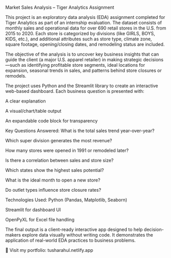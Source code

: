 Market Sales Analysis – Tiger Analytics Assignment

This project is an exploratory data analysis (EDA) assignment completed for Tiger Analytics as part of an internship evaluation. The dataset consists of monthly sales and operational data for over 690 retail stores in the U.S. from 2015 to 2020. Each store is categorized by divisions (like GIRLS, BOYS, KIDS, etc.), and additional attributes such as store type, climate zone, square footage, opening/closing dates, and remodeling status are included.

The objective of the analysis is to uncover key business insights that can guide the client (a major U.S. apparel retailer) in making strategic decisions—such as identifying profitable store segments, ideal locations for expansion, seasonal trends in sales, and patterns behind store closures or remodels.

The project uses Python and the Streamlit library to create an interactive web-based dashboard. Each business question is presented with:

A clear explanation

A visual/chart/table output

An expandable code block for transparency

Key Questions Answered:
What is the total sales trend year-over-year?

Which super division generates the most revenue?

How many stores were opened in 1991 or remodeled later?

Is there a correlation between sales and store size?

Which states show the highest sales potential?

What is the ideal month to open a new store?

Do outlet types influence store closure rates?

Technologies Used:
Python (Pandas, Matplotlib, Seaborn)

Streamlit for dashboard UI

OpenPyXL for Excel file handling

The final output is a client-ready interactive app designed to help decision-makers explore data visually without writing code. It demonstrates the application of real-world EDA practices to business problems.

📎 Visit my portfolio: tusharahul.netlify.app

